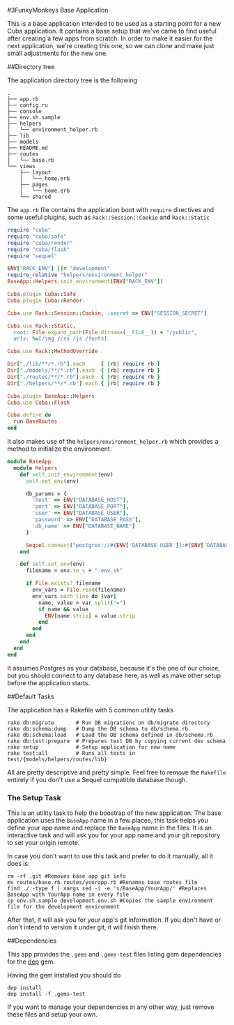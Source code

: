 #3FunkyMonkeys Base Application

This is a base application intended to be used as a starting point for a new Cuba application.
It contains a base setup that we've came to find useful after creating a few apps from scratch. In order to make it easier for the next application, we're creating this one, so we can clone and make just small adjustments for the new one.

##Directory tree

The application directory tree is the following

```
.
├── app.rb
├── config.ru
├── console
├── env.sh.sample
├── helpers
│   └── environment_helper.rb
├── lib
├── models
├── README.md
├── routes
│   └── base.rb
└── views
    ├── layout
    │   └── home.erb
    ├── pages
    │   └── home.erb
    └── shared
```

The `app.rb` file contains the application boot with `require` directives and some useful plugins, such as `Rack::Session::Cookie` and `Rack::Static`

```Ruby
require "cuba"
require "cuba/safe"
require "cuba/render"
require "cuba/flash"
require "sequel"

ENV["RACK_ENV"] ||= "development"
require_relative "helpers/environment_helper"
BaseApp::Helpers.init_environment(ENV["RACK_ENV"])

Cuba.plugin Cuba::Safe
Cuba.plugin Cuba::Render

Cuba.use Rack::Session::Cookie, :secret => ENV["SESSION_SECRET"]

Cuba.use Rack::Static,
  root: File.expand_path(File.dirname(__FILE__)) + "/public",
  urls: %w[/img /css /js /fonts]

Cuba.use Rack::MethodOverride

Dir["./lib/**/*.rb"].each     { |rb| require rb }
Dir["./models/**/*.rb"].each  { |rb| require rb }
Dir["./routes/**/*.rb"].each  { |rb| require rb }
Dir["./helpers/**/*.rb"].each { |rb| require rb }

Cuba.plugin BaseApp::Helpers
Cuba.use Cuba::Flash

Cuba.define do
  run BaseRoutes
end
```

It also makes use of the `helpers/environment_helper.rb` which provides a method to initialize the environment.

```Ruby
module BaseApp
  module Helpers
    def self.init_environment(env)
      self.set_env(env)

      db_params = {
        'host' => ENV["DATABASE_HOST"],
        'port' => ENV["DATABASE_PORT"],
        'user' => ENV["DATABASE_USER"],
        'password' => ENV["DATABASE_PASS"],
        'db_name' => ENV["DATABASE_NAME"]
      }

      Sequel.connect("postgres://#{ENV['DATABASE_USER']}:#{ENV['DATABASE_PASS']}@#{ENV['DATABASE_HOST']}:#{ENV['DATABASE_PORT']}/#{ENV['DATABASE_NAME']}").extension(:pg_array).extension(:pg_json)
    end

    def self.set_env(env)
      filename = env.to_s + ".env.sh"

      if File.exists? filename
        env_vars = File.read(filename)
        env_vars.each_line do |var|
          name, value = var.split("=")
          if name && value
            ENV[name.strip] = value.strip
          end
        end
      end
    end
  end
end
```

It assumes Postgres as your database, because it's the one of our choice, but you should connect to any database here, as well as make other setup before the application starts.


##Default Tasks

The application has a Rakefile with 5 common utility tasks

```
rake db:migrate       # Run DB migrations on db/migrate directory
rake db:schema:dump   # Dump the DB schema to db/schema.rb
rake db:schema:load   # Load the DB schema defined in db/schema.rb
rake db:test:prepare  # Prepares test DB by copying current dev schema
rake setup            # Setup application for new name
rake test:all         # Runs all tests in test/{models/helpers/routes/lib}
```

All are pretty descriptive and pretty simple. Feel free to remove the `Rakefile` entirely if you don't use a Sequel compatible database though.

### The Setup Task

This is an utility task to help the boostrap of the new application.
The base application uses the `BaseApp` name in a few places, this task helps you define your app name and replace the `BaseApp` name in the files.
It is an interactive task and will ask you for your app name and your git repository to set your origin remote.

In case you don't want to use this task and prefer to do it manually, all it does is:

```
rm -rf .git #Removes base app git info
mv routes/base.rb routes/yourapp.rb #Renames base routes file
find ./ -type f | xargs sed -i -e 's/BaseApp/YourApp/' #Replaces BaseApp with YourApp name in every file
cp env.sh.sample development.env.sh #Copies the sample environment file for the development environment
```

After that, it will ask you for your app's git information. If you don't have or don't intend to version it under git, it will finish there.

##Dependencies

This app provides the `.gems` and `.gems-test` files listing gem dependencies for the [dep](https://rubygems.org/gems/dep) gem.

Having the gem installed you should do

```
dep install
dep install -f .gems-test
```

If you want to manage your dependencies in any other way, just remove these files and setup your own.
